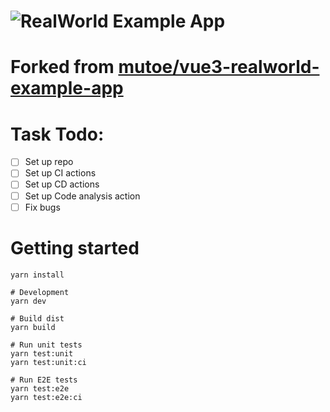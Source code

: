 # ![RealWorld Example App](logo.png)

# Forked from [mutoe/vue3-realworld-example-app](https://github.com/mutoe/vue3-realworld-example-app)

# Task Todo:
- [ ] Set up repo 
- [ ] Set up CI actions
- [ ] Set up CD actions
- [ ] Set up Code analysis action
- [ ] Fix bugs

# Getting started

```shell script
yarn install

# Development
yarn dev

# Build dist
yarn build

# Run unit tests
yarn test:unit
yarn test:unit:ci

# Run E2E tests
yarn test:e2e
yarn test:e2e:ci
```

